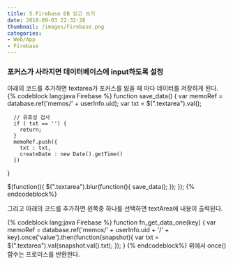 ```yaml
---
title: 5.Firebase DB 읽고 쓰기
date: 2018-09-03 22:32:28
thumbnail: /images/Firebase.png
categories:
- Web/App
- Firebase
---
```


### 포커스가 사라지면 데이터베이스에 input하도록 설정

아래의 코드를 추가하면 textarea가 포커스를 잃을 때 마다 데이터를 저장하게 된다.
{% codeblock lang:java Firebase %}
function save_data() {
      var memoRef = database.ref('memos/' + userInfo.uid);
      var txt = $(".textarea").val();

      // 유효성 검사
      if ( txt == '') {
        return;
      }
      memoRef.push({
        txt : txt,
        createDate : new Date().getTime()
      })

}

$(function(){
    $(".textarea").blur(function(){
      save_data();
    });
});
{% endcodeblock%}

그리고 아래의 코드를 추가하면 왼쪽중 하나를 선택하면 textArea에 내용이 출력된다.

{% codeblock lang:java Firebase %}
function fn_get_data_one(key) {
    var memoRef = database.ref('memos/' + userInfo.uid + '/' + key).once('value').then(function(snapshot){
    var txt = $(".textarea").val(snapshot.val().txt);
  });
}
{% endcodeblock%}
위에서 once() 함수는 프로미스를 반환한다.
